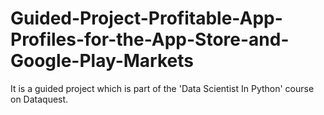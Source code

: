 # Guided-Project-Profitable-App-Profiles-for-the-App-Store-and-Google-Play-Markets
It is a guided project which is part of the 'Data Scientist In Python' course on Dataquest.

